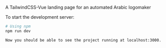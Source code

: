 A TailwindCSS-Vue landing page for an automated Arabic logomaker

To start the development server:

```bash
# Using npm
npm run dev

Now you should be able to see the project running at localhost:3000.
```
